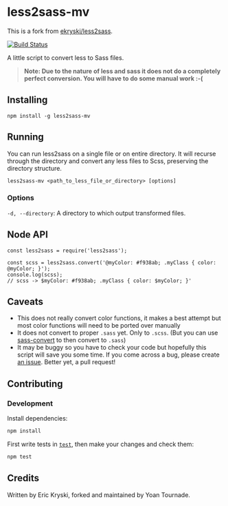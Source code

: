 # less2sass-mv

This is a fork from [ekryski/less2sass](https://github.com/ekryski/less2sass).

[![Build Status](https://travis-ci.com/MonsieurV/less2sass-mv.svg?branch=master)](https://travis-ci.com/github/MonsieurV/less2sass-mv)

A little script to convert less to Sass files.

> **Note: Due to the nature of less and sass it does not do a completely perfect conversion. You will have to do some manual work :-(**

## Installing

`npm install -g less2sass-mv`

## Running

You can run less2sass on a single file or on entire directory. It will recurse through the directory and convert any less files to Scss, preserving the directory structure.

`less2sass-mv <path_to_less_file_or_directory> [options]`

### Options

`-d, --directory`: A directory to which output transformed files.

## Node API

```
const less2sass = require('less2sass');

const scss = less2sass.convert('@myColor: #f938ab; .myClass { color: @myColor; }');
console.log(scss);
// scss -> $myColor: #f938ab; .myClass { color: $myColor; }'
```

## Caveats

- This does not really convert color functions, it makes a best attempt but most color functions will need to be ported over manually
- It does not convert to proper `.sass` yet. Only to `.scss`. (But you can use [sass-convert](http://sass-lang.com/documentation/#sass-convert) to then convert to `.sass`)
- It may be buggy so you have to check your code but hopefully this script will save you some time. If you come across a bug, please create [an issue](https://github.com/MonsieurV/less2sass/issues). Better yet, a pull request!

## Contributing

### Development

Install dependencies:

```sh
npm install
```

First write tests in [`test`](/test), then make your changes and check them:

```sh
npm test
```

## Credits

Written by Eric Kryski, forked and maintained by Yoan Tournade.

